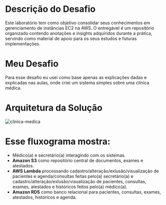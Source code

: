 # Descrição do Desafio

Este laboratório tem como objetivo consolidar seus conhecimentos em gerenciamento de instâncias EC2 na AWS. O entregável é um repositório organizado contendo anotações e insights adquiridos durante a prática, servindo como material de apoio para os seus estudos e futuras implementações.

# Meu Desafio

Para esse desafio eu usei como base apenas as explicações dadas e explicadas nas aulas, onde criei um sistema simples sobre uma clínica médica.

# Arquitetura da Solução

![clinica-medica](bootcamp-santander-codegirl-2025\projects\images\clinica-medica.jpg)

# Esse fluxograma mostra:

- Médico(a) e secretário(a) interagindo com os sistemas.
- **Amazon S3** como repositório central de documentos, exames e atestados.
- **AWS Lambda** processando cadastro/alteração/exlusão/visualização de pacientes e agenda/consultas feitas pelo(a) secretário(a) 
e cadastro/alteração/exlusão/visualização de pacientes, consultas, exames, atestados e históricos feitos pelo(a) médico(a).
- **Amazon RDS** como banco relacional para pacientes, consultas, exames, atestados, históricos e agenda.
